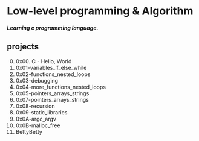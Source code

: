 # **Low-level programming & Algorithm**

***Learning c programming language.***

## projects
0. 0x00. C - Hello, World
1. 0x01-variables_if_else_while
2. 0x02-functions_nested_loops
3. 0x03-debugging
4. 0x04-more_functions_nested_loops
5. 0x05-pointers_arrays_strings
6. 0x07-pointers_arrays_strings
7. 0x08-recursion
8. 0x09-static_libraries
9. 0x0A-argc_argv
10. 0x0B-malloc_free
11. BettyBetty

